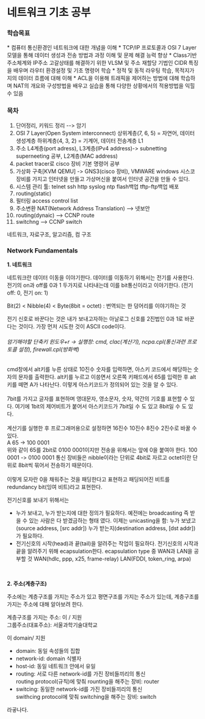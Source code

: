 <h1>네트워크 기초 공부</h1>

<h3>학습목표</h3>
* 컴퓨터 통신환경인 네트워크에 대한 개념을 이해
* TCP/IP 프로토콜과 OSI 7 Layer 모델을 통해 데이터 생성과 전송 방법과 과정 이해 및 문제 해결 능력 향상
* Class기반 주소체계와 IP주소 고갈상태를 해결하기 위한 VLSM 및 주소 재할당 기법인 CIDR 특징을 배우며 라우터 환경설정 및 기초 명령어 학습
* 정적 및 동적 라우팅 학습, 목적지가지의 데이터 흐름에 대해 이해
* ACL을 이용해 트래픽을 제어하는 방법에 대해 학습하며 NAT의 개요와 구성방법을 배우고 실습을 통해 다양한 상황에서의 적용방법을 익힐 수 있음

<h3>목차</h3>

1. 단어정리, 키워드 정리 --> 암기
2. OSI 7 Layer(Open System interconnect)
    상위계층(7, 6, 5) = 자연어, 데이터 생성계층
    하위계층(4, 3, 2) = 기계어, 데이터 전송계층
    L1
3. 주소 L4계층(port adress), L3계층(IPv4 address)-> subnetting superneeting 공부, L2계층(MAC address)
4. packet tracer로 cisco 장비 기본 명령어 공부
5. 가상화 구축[KVM QEMU] -> GNS3(cisco 장비), VMWARE
    windows 시스코 장비를 가지고 인터넷을 만들고 가상머신을 붙여서 인터넷 공간을 만들 수 있다.
6. 시스템 관리 툴: telnet ssh http syslog ntp flash백업 tftp-ftp백업 배포
7. routing(static)
8. 필터링 access control list
9. 주소변환 NAT(Network Address Translation) --> 넷보안
10. routing(dynaic) --> CCNP route
11. switchng --> CCNP switch

네트워크, 자료구조, 알고리즘, 컴 구조

<h3>Network Fundamentals</h3>

**1. 네트워크**

네트워크란 데이터 이동을 이야기한다.
데이터를 이동하기 위해서는 전기를 사용한다.
전기의 on과 off를 0과 1 두가지로 나타내는데 이를 bit통신이라고 이야기한다. (전기 off: 0, 전기 on: 1)

Bit(2) < Nibble(4) < Byte(8bit = octet) : 번역되는 한 덩어리를 이야기하는 것

전기 신호로 바꾼다는 것은 내가 보내고자하는 아날로그 신호를 2진법인 0과 1로 바꾼다는 것이다.
가장 먼저 시도한 것이 ASCII code이다.
<br>

<h6>암기해야할 단축키
윈도우+r -> 실행창: cmd, clac(계산기), ncpa.cpl(통신과련 프로토콜 설정), firewall.cpl(방화벽)</h6>

cmd창에서 alt키를 누른 상태로 10진수 숫자를 입력하면, 아스키 코드에서 해당하는 숫자의 문자를 출력한다.
alt키를 누르고 이씅면서 오른쪽 키패드에서 65를 입력한 후 alt키를 떼면 A가 나타난다.
이렇게 아스키코드가 정의되어 있는 것을 알 수 있다.
<br><br>
7bit를 가지고 글자를 표현하며 영대문자, 영소문자, 숫자, 약간의 기호를 표현할 수 있다.
여기에 1bit의 제어비트가 붙어서 아스키코드가 7bit일 수 도 있고 8bit일 수 도 있다.
<br><br>
계산기를 실행한 후 프로그래머용으로 설정하면 16진수 10진수 8진수 2진수로 바꿀 수 있다. <br>
A 65 -> 100 0001 <br>
위와 같이 65를 2bit로 0100 0001이지만 전송을 위해서는 앞에 0을 붙여야 한다.
100 0001 -> 0100 0001
통신 장비들은 nibble이라는 단위로 4bit로 자르고 octet이란 단위로 8bit씩 묶어서 전송하기 때문이다.
<br><br>
이렇게 모자란 0을 채워주는 것을 패딩한다고 표현하고 패딩되어진 비트를 redundancy bit(잉여 비트)라고 표현한다.
<br>

전기신호를 보내기 위해서는
* 누가 보내고, 누가 받는지에 대한 정의가 필요하다.
    예전에는 broadcasting 즉 받을 수 있는 사람은 다 받겠금하는 형태 였다.
    이제는 unicasting을 함: 누가 보냈고(source address, [src addr]) 누가 받는지(destination address, [dst addr])가 필요하다.
* 전기신호의 시작(head)과 끝(tail)을 알려주는 작업이 필요하다.
    전기신호의 시작과 끝을 알려주기 위해 ecapsulation한다.
    ecapsulation type 중 WAN과 LAN을 공부할 것
        WAN(hdlc, ppp, x25, frame-relay)
        LAN(FDDI, token_ring, arpa)

<br>

**2. 주소(계층구조)**

주소에는 계층구조를 가지는 주소가 있고 평면구조를 가지는 주소가 있는데, 계층구조를 가지는 주소에 대해 알아보려 한다.

계층구조를 가지는 주소: 이 / 지원 <br>
그룹주소(대표주소): 서울과학기술대학교

이 domain/ 지원
* domain: 동일 속성들의 집합
* network-id: domain 식별자
* host-id: 동일 네트워크 안에서 유일
* routing: 서로 다른 network-id를 가진 장비들끼리의 통신 <br>
    routing protocol(규칙)에 맞춰 rounting을 해주는 장비: router
* switcing: 동일한 network-id를 가진 장비들끼리의 통신 <br>
    swithcing protocol에 맞춰 switching을 해주는 장비: switch

라곻나다.